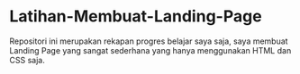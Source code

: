 # Latihan-Membuat-Landing-Page
Repositori ini merupakan rekapan progres belajar saya saja, saya membuat Landing Page yang sangat sederhana yang hanya menggunakan HTML dan CSS saja.
